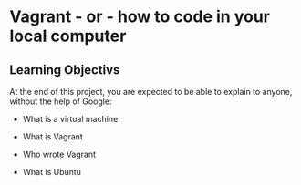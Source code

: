 # Vagrant - or - how to code in your local computer

## Learning Objectivs

At the end of this project, you are expected to be able to explain to anyone, without the help of Google:

* What is a virtual machine

* What is Vagrant 

* Who wrote Vagrant

* What is Ubuntu 
